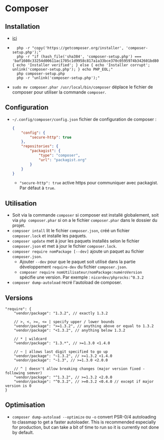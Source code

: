 # Composer

## Installation

* [ici](https://getcomposer.org/download/)
* ```
    php -r "copy('https://getcomposer.org/installer', 'composer-setup.php');"
    php -r "if (hash_file('sha384', 'composer-setup.php') === 'baf1608c33254d00611ac1705c1d9958c817a1a33bce370c0595974b342601bd80b92a3f46067da89e3b06bff421f182') { echo 'Installer verified'; } else { echo 'Installer corrupt'; unlink('composer-setup.php'); } echo PHP_EOL;"
    php composer-setup.php
    php -r "unlink('composer-setup.php');"
    ```
* `sudo mv composer.phar /usr/local/bin/composer` déplace le fichier de composer pour utiliser la commande `composer`.

## Configuration

* `~/.config/composer/config.json` fichier de configuration de composer :
    ```json
    {
        "config": {
            "secure-http": true 
        },
        "repositories": {
            "packagist": {
                "type": "composer",
                "url": "packagist.org"
            }
        }
    }
    ```
    * `"secure-http": true` active https pour communiquer avec packagist. Par défaut à `true`.

## Utilisation

* Soit via la commande `composer` si composer est installé globalement, soit via `php composer.phar` si on a le fichier `composer.phar` dans le dossier du projet.
* `compsoer intall` lit le fichier `composer.json`, créé un fichier `composer.lock` et installe les paquets.
* `composer update` met à jour les paquets installés selon le fichier `composer.json` et met à jour le fichier `composer.lock`.
* `composer require nomPackage [--dev]` ajoute un paquet au fichier `composer.json`.
    * Ajouter `--dev` pour que le paquet soit utilisé dans la partie développement `require-dev` du fichier `composer.json`.
    * `composer require nomUtilisateur/nomPackage:numéroVersion` spécifie une version. Par exemple : `nicordev/phprocks:^0.3.2`
* `composer dump-autoload` recré l'autoload de composer.

## Versions

```
"require": {
    "vendor/package": "1.3.2", // exactly 1.3.2

    // >, <, >=, <= | specify upper / lower bounds
    "vendor/package": ">=1.3.2", // anything above or equal to 1.3.2
    "vendor/package": "<1.3.2", // anything below 1.3.2

    // * | wildcard
    "vendor/package": "1.3.*", // >=1.3.0 <1.4.0

    // ~ | allows last digit specified to go up
    "vendor/package": "~1.3.2", // >=1.3.2 <1.4.0
    "vendor/package": "~1.3", // >=1.3.0 <2.0.0

    // ^ | doesn't allow breaking changes (major version fixed - following semver)
    "vendor/package": "^1.3.2", // >=1.3.2 <2.0.0
    "vendor/package": "^0.3.2", // >=0.3.2 <0.4.0 // except if major version is 0
}
```

## Optimisation

* `composer dump-autoload --optimize` ou `-o` convert PSR-0/4 autoloading to classmap to get a faster autoloader. This is recommended especially for production, but can take a bit of time to run so it is currently not done by default.